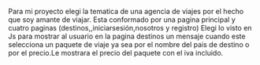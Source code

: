 Para mi proyecto elegi la tematica de una agencia de viajes por el hecho que soy amante de viajar.
Esta conformado por una pagina principal y cuatro paginas (destinos,,iniciarsesión,nosotros y registro)
Elegi lo visto en Js para mostrar al usuario en la pagina destinos un mensaje cuando este selecciona un paquete de viaje ya sea por el nombre del pais de destino o por el precio.Le mostrara el precio del paquete con el iva incluido.